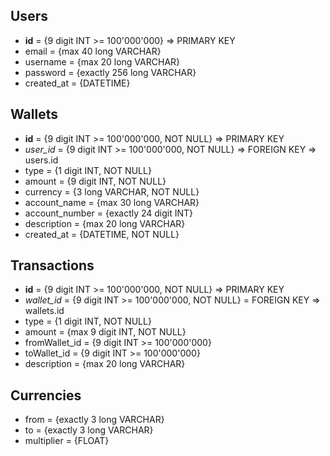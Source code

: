 ## Users
   - **id** = {9 digit INT >= 100'000'000} => PRIMARY KEY
   - email = {max 40 long VARCHAR}
   - username = {max 20 long VARCHAR}
   - password = {exactly 256 long VARCHAR}
   - created_at = {DATETIME}

## Wallets
  - **id** = {9 digit INT >= 100'000'000, NOT NULL} => PRIMARY KEY
  - *user_id* = {9 digit INT >= 100'000'000, NOT NULL} => FOREIGN KEY => users.id
  - type = {1 digit INT, NOT NULL}
  - amount = {9 digit INT, NOT NULL}
  - currency = {3 long VARCHAR, NOT NULL}
  - account_name = {max 30 long VARCHAR}
  - account_number = {exactly 24 digit INT}
  - description = {max 20 long VARCHAR}
  - created_at = {DATETIME, NOT NULL}

## Transactions
  - **id** = {9 digit INT >= 100'000'000, NOT NULL} => PRIMARY KEY
  - *wallet_id* = {9 digit INT >= 100'000'000, NOT NULL} = FOREIGN KEY => wallets.id
  - type = {1 digit INT, NOT NULL}
  - amount = {max 9 digit INT, NOT NULL}
  - fromWallet_id = {9 digit INT >= 100'000'000}
  - toWallet_id = {9 digit INT >= 100'000'000}
  - description = {max 20 long VARCHAR}

## Currencies
  - from = {exactly 3 long VARCHAR}
  - to = {exactly 3 long VARCHAR}
  - multiplier = {FLOAT}